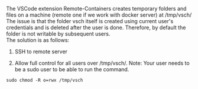 The VSCode extension Remote-Containers creates temporary folders and files on a machine (remote one if we work with docker server) at /tmp/vsch/ <br>
The issue is that the folder vsch itself is created using current user's credentials and is deleted after the user is done. 
Therefore, by default the folder is not writable by subsequent users. <br>
The solution is as follows: <br>

1. SSH to remote server

2. Allow full control for all users over /tmp/vsch/. Note: Your user needs to be a sudo user to be able to run the command. <br>

`sudo chmod -R o=rwx /tmp/vsch`
